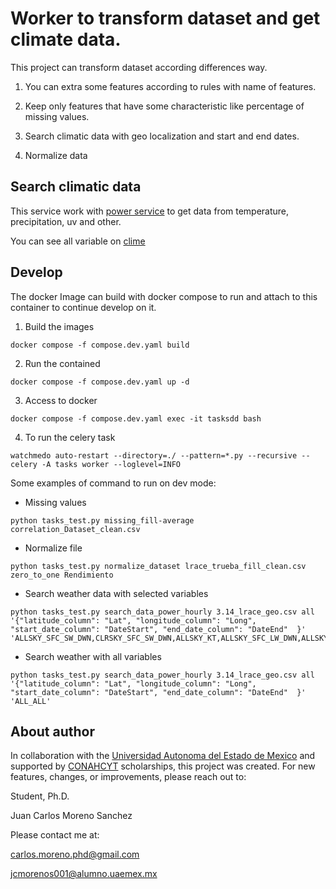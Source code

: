 # Worker to transform dataset and get climate data.

This project can transform dataset according differences way.

1. You can extra some features according to rules with name of features.

2. Keep only features that have some characteristic like percentage of missing values.

3. Search climatic data with geo localization and start and end dates.

4. Normalize data


## Search climatic data

This service work with [power service](https://power.larc.nasa.gov/api/temporal/hourly/point) to get data from temperature, precipitation, uv and other.

You can see all variable on [clime](/tasks/src/search_data/clima.json)


## Develop

The docker Image can build with docker compose to run and attach to this container to continue develop on it.

1. Build the images
```shell
docker compose -f compose.dev.yaml build
```

2. Run the contained
```shell
docker compose -f compose.dev.yaml up -d
```
3. Access to docker
```shell
docker compose -f compose.dev.yaml exec -it tasksdd bash
```

4. To run the celery task

```shell
watchmedo auto-restart --directory=./ --pattern=*.py --recursive -- celery -A tasks worker --loglevel=INFO
```

Some examples of command to run on dev mode:

* Missing values
```shell
python tasks_test.py missing_fill-average correlation_Dataset_clean.csv
```

* Normalize file

```shell
python tasks_test.py normalize_dataset lrace_trueba_fill_clean.csv zero_to_one Rendimiento
```
* Search weather data with selected variables
``` shell
python tasks_test.py search_data_power_hourly 3.14_lrace_geo.csv all '{"latitude_column": "Lat", "longitude_column": "Long", "start_date_column": "DateStart", "end_date_column": "DateEnd"  }' 'ALLSKY_SFC_SW_DWN,CLRSKY_SFC_SW_DWN,ALLSKY_KT,ALLSKY_SFC_LW_DWN,ALLSKY_SFC_PAR_TOT,CLRSKY_SFC_PAR_TOT,ALLSKY_SFC_UVA,ALLSKY_SFC_UVB,ALLSKY_SFC_UV_INDEX,T2M,T2MDEW,T2MWET,TS,T2M_RANGE,T2M_MAX,T2M_MIN,QV2M,RH2M,PRECTOTCORR,PS,WS10M,WS10M_MAX,WS10M_MIN,WS10M_RANGE,WD10M,WS50M,WS50M_MAX,WS50M_MIN,WS50M_RANGE,WD50M'
```
* Search weather with all variables
```shell
python tasks_test.py search_data_power_hourly 3.14_lrace_geo.csv all '{"latitude_column": "Lat", "longitude_column": "Long", "start_date_column": "DateStart", "end_date_column": "DateEnd"  }' 'ALL_ALL'
```

## About author


In collaboration with the [Universidad Autonoma del Estado de Mexico](https://www.uaemex.mx/)  and supported by [CONAHCYT](https://conahcyt.mx/) scholarships, this project was created. For new features, changes, or improvements, please reach out to:

Student, Ph.D.

Juan Carlos Moreno Sanchez

Please contact me at:

<carlos.moreno.phd@gmail.com>

<jcmorenos001@alumno.uaemex.mx>



